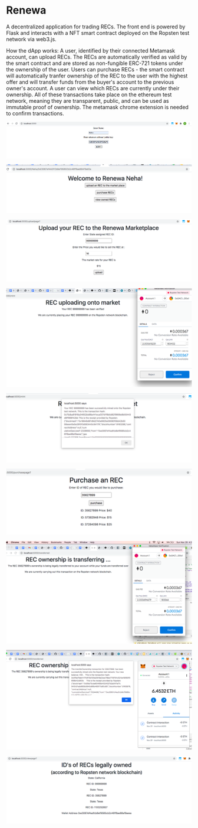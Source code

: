 # Renewa
A decentralized application for trading RECs. The front end is powered by Flask and interacts with a NFT smart contract deployed on the Ropsten test network via web3.js.

How the dApp works: A user, identified by their connected Metamask account, can upload RECs. The RECs are automatically verified as valid by the smart contract and are stored as non-fungible ERC-721 tokens under the ownership of the user. Users can purchase RECs - the smart contract will automatically tranfer ownership of the REC to the user with the highest offer and will transfer funds from the buyer's account to the previous owner's account. A user can view which RECs are currently under their ownership. All of these transactions take place on the ethereum test network, meaning they are transparent, public, and can be used as immutable proof of ownership. The metamask chrome extension is needed to confirm transactions.

![Alt text](https://github.com/neha-dhingra/Renewa/blob/main/Screenshots/PublicKey.png?raw=true "Title")

![Alt text](https://github.com/neha-dhingra/Renewa/blob/main/Screenshots/home.png?raw=true "Title")

![Alt text](https://github.com/neha-dhingra/Renewa/blob/main/Screenshots/upload.png?raw=true "Title")

![Alt text](https://github.com/neha-dhingra/Renewa/blob/main/Screenshots/minted_transaction.png?raw=true "Title")

![Alt text](https://github.com/neha-dhingra/Renewa/blob/main/Screenshots/minted_receipt.png?raw=true "Title")

![Alt text](https://github.com/neha-dhingra/Renewa/blob/main/Screenshots/purchase.png?raw=true "Title")

![Alt text](https://github.com/neha-dhingra/Renewa/blob/main/Screenshots/purchase_transaction.png?raw=true "Title")

![Alt text](https://github.com/neha-dhingra/Renewa/blob/main/Screenshots/purchaseReceipt.png?raw=true "Title")

![Alt text](https://github.com/neha-dhingra/Renewa/blob/main/Screenshots/view_owned.png?raw=true "Title")








